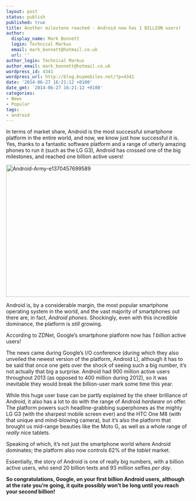 ```yaml
---
layout: post
status: publish
published: true
title: Another milestone reached - Android now has 1 BILLION users!
author:
  display_name: Mark Bonnett
  login: Technical Markus
  email: mark_bonnett@hotmail.co.uk
  url: ''
author_login: Technical Markus
author_email: mark_bonnett@hotmail.co.uk
wordpress_id: 4341
wordpress_url: http://blog.buymobiles.net/?p=4341
date: '2014-06-27 16:21:12 +0100'
date_gmt: '2014-06-27 16:21:12 +0100'
categories:
- News
- Popular
tags:
- android
---
```

<p style="text-align: left;" align="center"><b></b><span class="postStandFirst">In terms of market share, Android is the most successful smartphone platform in the entire world, and now, we know just how successful it is. Yes, thanks to a fantastic software platform and a range of utterly amazing phones to run it (such as the LG G3), Android has crossed one of the big milestones, and reached one billion active users!</span></p>
<p style="text-align: left;" align="center"><img class="aligncenter size-full wp-image-4342" alt="Android-Army-e1370457699589" src="https://a1comms-blog-buymobiles.storage.googleapis.com/2014/06/Android-Army-e1370457699589.jpg" width="642" height="361" /></p>
<p>Android is, by a considerable margin, the most popular smartphone operating system in the world, and the vast majority of smartphones out there are, in fact, <i>Android phones</i>. Shockingly, even with this incredible dominance, the platform is <i>still</i> growing.</p>
<p>According to ZDNet, Google&rsquo;s smartphone platform now has <i>1 billion </i>active users!</p>
<p>The news came during Google&rsquo;s I/O conference (during which they also unveiled the newest version of the platform, Android L), although it has to be said that once one gets over the shock of seeing such a big number, it&rsquo;s not actually that big a surprise. Android had 900 million active users throughout 2013 (as opposed to 400 million during 2012), so it was inevitable they would break the billion-user mark some time this year.</p>
<p>While this huge user base can be partly explained by the sheer brilliance of Android, it also has a lot to do with the range of Android <i>hardware</i> on offer. The platform powers such headline-grabbing superphones as the mighty LG G3 (with the sharpest mobile screen ever) and the HTC One M8 (with that unique and mind-blowing camera), but it&rsquo;s also the platform that brought us mid-range beauties like the Moto G, as well as a whole range of <i>really</i> nice tablets.</p>
<p>Speaking of which, it&rsquo;s not just the smartphone world where Android dominates; the platform also now controls 62% of the <i>tablet</i> market.</p>
<p>Essentially, the story of Android is one of really big numbers, with a billion active users, who send 20 billion texts and 93 million selfies <i>per day</i>.</p>
<p><strong>So congratulations, Google, on your first billion Android users, although at the rate you&rsquo;re going, it quite possibly won&rsquo;t be long until you reach your <i>second</i> billion!</strong></p>

